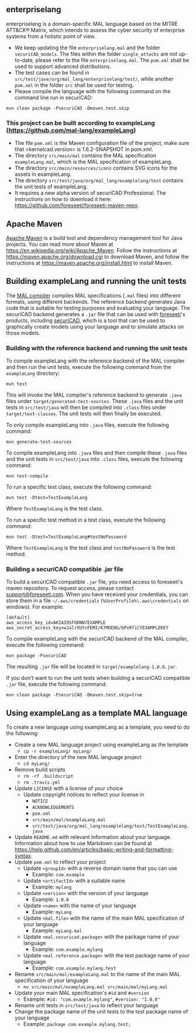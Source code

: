 ## enterpriselang

enterpriselang is a domain-specific MAL language based on the MITRE ATT&CK® Matrix, which intends to assess the cyber security of enterprise systems from a holistic point of view.

* We keep updating the file `enterpriselang.mal` and the folder `securiCAD_models`. The files within the folder `single_attacks` are not up-to-date, please refer to the file `enterpriselang.mal`. The `pom.xml` shall be used to support advanced distributions.
* The test cases can be found in `src/test/jave/org/mal_lang/enterpriselang/test/`, while another `pom.xml` in the folder `src` shall be used for testing.
* Please compile the language with the following command on the command line run in securiCAD:
```
mvn clean package -PsecuriCAD -Dmaven.test.skip
```

### This project can be built according to exampleLang (https://github.com/mal-lang/exampleLang)

* The file `pom.xml` is the Maven configuration file of the project, make sure that <kernelcad.version> is 1.6.2-SNAPSHOT in pom.xml. 
* The directory `src/main/mal` contains the MAL specification
  `exampleLang.mal`, which is the MAL specification of exampleLang.
* The directory `src/main/resources/icons` contains SVG icons for the
  assets in exampleLang.
* The directory `src/test/java/org/mal_lang/examplelang/test`
  contains the unit tests of exampleLang.
* It requires a new alpha version of securiCAD Professional. The instructions on how to download it here: https://github.com/foreseeti/foreseeti-maven-repo.

## Apache Maven

[Apache Maven](https://maven.apache.org/) is a build tool and
dependency management tool for Java projects. You can read more about
Maven at <https://en.wikipedia.org/wiki/Apache_Maven>. Follow the
instructions at <https://maven.apache.org/download.cgi> to download
Maven, and follow the instructions at
<https://maven.apache.org/install.html> to install Maven.

## Building exampleLang and running the unit tests

The
[MAL compiler](https://github.com/meta-attack-language/malcompiler)
compiles MAL specifications (`.mal` files) into different formats,
using different backends. The reference backend generates Java code
that is suitable for testing purposes and evaluating your language.
The securiCAD backend generates a `.jar` file that can be used with
[foreseeti](https://www.foreseeti.com/)'s products, including
[securiCAD](https://www.foreseeti.com/securicad/), which is a tool
that can be used to graphically create models using your language and
to simulate attacks on those models.

### Building with the reference backend and running the unit tests

To compile exampleLang with the reference backend of the MAL compiler
and then run the unit tests, execute the following command from the
`exampleLang` directory:

```
mvn test
```

This will invoke the MAL compiler's reference backend to generate
`.java` files under `target/generated-test-sources`. These `.java`
files and the unit tests in `src/test/java` will then be compiled
into `.class` files under `target/test-classes`. The unit tests will
then finally be executed.

To only compile exampleLang into `.java` files, execute the following
command:

```
mvn generate-test-sources
```

To compile exampleLang into `.java` files and then compile these
`.java` files and the unit tests in `src/test/java` into `.class`
files, execute the following command:

```
mvn test-compile
```

To run a specific test class, execute the following command:

```
mvn test -Dtest=TestExampleLang
```

Where `TestExampleLang` is the test class.

To run a specific test method in a test class, execute the following
command:

```
mvn test -Dtest=TestExampleLang#testNoPassword
```

Where `TestExampleLang` is the test class and `testNoPassword` is the
test method.

### Building a securiCAD compatible .jar file

To build a securiCAD compatible `.jar` file, you need access to
foreseeti's maven repository. To request access, please contact
<support@foreseeti.com>. When you have received your credentials, you
can store them in a file `~/.aws/credentials`
(`%UserProfile%\.aws\credentials` on windows). For example:

```
[default]
aws_access_key_id=AKIAIOSFODNN7EXAMPLE
aws_secret_access_key=wJalrXUtnFEMI/K7MDENG/bPxRfiCYEXAMPLEKEY
```

To compile exampleLang with the securiCAD backend of the MAL
compiler, execute the following command:

```
mvn package -PsecuriCAD
```

The resulting `.jar` file will be located in
`target/examplelang-1.0.0.jar`.

If you don't want to run the unit tests when building a securiCAD
compatible `.jar` file, execute the following command:

```
mvn clean package -PsecuriCAD -Dmaven.test.skip=true
```

## Using exampleLang as a template MAL language

To create a new language using exampleLang as a template, you need to
do the following:

* Create a new MAL language project using exampleLang as the template
  * `cp -r exampleLang/ myLang/`
* Enter the directory of the new MAL language project
  * `cd myLang/`
* Remove build scripts
  * `rm -rf .buildscript`
  * `rm .travis.yml`
* Update `LICENSE` with a license of your choice
  * Update copyright notices to reflect your license in
    * `NOTICE`
    * `ACKNOWLEDGEMENTS`
    * `pom.xml`
    * `src/main/mal/exampleLang.mal`
    * `src/test/java/org/mal_lang/examplelang/test/TestExampleLang.java`
* Update `README.md` with relevant information about your language.
  Information about how to use Markdown can be found at
  <https://help.github.com/en/articles/basic-writing-and-formatting-syntax>.
* Update `pom.xml` to reflect your project
  * Update `<groupId>` with a reverse domain name that you can use
    * Example: `com.example`
  * Update `<artifactId>` with a suitable name
    * Example: `mylang`
  * Update `<version>` with the version of your language
    * Example: `1.0.0`
  * Update `<name>` with the name of your language
    * Example: `myLang`
  * Update `<mal.file>` with the name of the main MAL specification
    of your language
    * Example: `myLang.mal`
  * Update `<mal.securicad.package>` with the package name of your
    language
    * Example: `com.example.mylang`
  * Update `<mal.reference.package>` with the test package name of
    your language
    * Example: `com.example.mylang.test`
* Rename `src/main/mal/exampleLang.mal` to the name of the main MAL
  specification of your language
  * `mv src/main/mal/exampleLang.mal src/main/mal/myLang.mal`
* Update your main MAL specification's `#id` and `#version`
  * Example: `#id: "com.example.mylang"`, `#version: "1.0.0"`
* Rename unit tests in `src/test/java` to reflect your language
* Change the package name of the unit tests to the test package name
  of your language
  * Example: `package com.example.mylang.test;`
